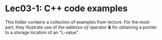 # Lec03-1: C++ code examples

This folder contains a collection of examples from lecture.
For the most part, they illustrate use of the *address-of* operator **&** for 
obtaining a pointer to a storage location of an "L-value".



